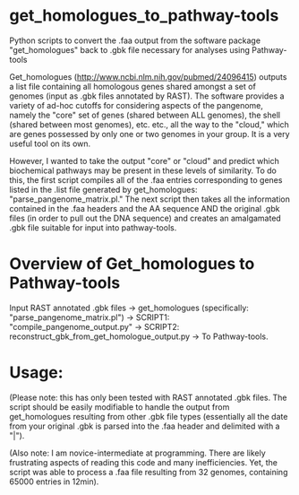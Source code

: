 get_homologues_to_pathway-tools
===============================

Python scripts to convert the .faa output from the software package "get_homologues" back to .gbk file necessary for analyses using Pathway-tools

Get_homologues (http://www.ncbi.nlm.nih.gov/pubmed/24096415) outputs a list file containing all homologous genes shared amongst a set of genomes (input as .gbk files annotated by RAST). The software provides a variety of ad-hoc cutoffs for considering aspects of the pangenome, namely the "core" set of genes (shared between ALL genomes), the shell (shared between most genomes), etc. etc., all the way to the "cloud," which are genes possessed by only one or two genomes in your group. It is a very useful tool on its own.

However, I wanted to take the output "core" or "cloud" and predict which biochemical pathways may be present in these levels of similarity. To do this, the first script compiles all of the .faa entries corresponding to genes listed in the .list file generated by get_homologues: "parse_pangenome_matrix.pl." The next script then takes all the information contained in the .faa headers and the AA sequence AND the original .gbk files (in order to pull out the DNA sequence) and creates an amalgamated .gbk file suitable for input into pathway-tools. 

Overview of Get_homologues to Pathway-tools
===============================
Input RAST annotated .gbk files -> get_homologues (specifically: "parse_pangenome_matrix.pl") -> SCRIPT1: "compile_pangenome_output.py" ->  SCRIPT2: reconstruct_gbk_from_get_homologue_output.py -> To Pathway-tools.

Usage:
===============================
(Please note: this has only been tested with RAST annotated .gbk files. The script should be easily modifiable to handle the output from get_homologues resulting from other .gbk file types (essentially all the date from your original .gbk is parsed into the .faa header and delimited with a "|"). 

(Also note: I am novice-intermediate at programming. There are likely frustrating aspects of reading this code and many inefficiencies. Yet, the script was able to process a .faa file resulting from 32 genomes, containing 65000 entries in 12min). 




